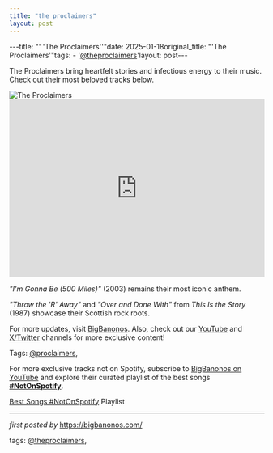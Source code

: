 ```yaml
---
title: "the proclaimers"
layout: post
---
```

---title: "' 'The Proclaimers''"date: 2025-01-18original_title: "'The Proclaimers'"tags:  - '[@theproclaimers](/tags/theproclaimers/)'layout: post---<!-- Introductory Text --><p >The Proclaimers bring heartfelt stories and infectious energy to their music. Check out their most beloved tracks below.</p> <!-- Featured Image --><div > <img src="https://i.ytimg.com/vi/tbNlMtqrYS0/maxresdefault.jpg" alt="The Proclaimers" /></div> <!-- Spotify Playlist Embed --><div > <iframe src="https://open.spotify.com/embed/playlist/71twblqTRM4F4mQ6FV6re6?utm_source=generator" width="100%" height="352" frameBorder="0" allowfullscreen="" allow="autoplay; clipboard-write; encrypted-media; fullscreen; picture-in-picture" loading="lazy"></iframe></div> <!-- Song Information --><div > <p><em>"I'm Gonna Be (500 Miles)"</em> (2003) remains their most iconic anthem.</p> <p><em>"Throw the 'R' Away"</em> and <em>"Over and Done With"</em> from *This Is the Story* (1987) showcase their Scottish rock roots.</p></div> <!-- Footer Links --><div> <p>For more updates, visit <a href="https://bigbanonos.com/" target="_blank">BigBanonos</a>. Also, check out our <a href="https://www.youtube.com/[@BigBanonos](/tags/BigBanonos/)" target="_blank">YouTube</a> and <a href="https://x.com/bigbanonos" target="_blank">X/Twitter</a> channels for more exclusive content!</p></div> <!-- Tags --><p >Tags: [@proclaimers](/tags/proclaimers/),</p><!--Subscribe and Playlist Links--><div>    <p>For more exclusive tracks not on Spotify, subscribe to <a href="https://www.youtube.com/[@BigBanonos](/tags/BigBanonos/)" target="_blank">BigBanonos on YouTube</a> and explore their curated playlist of the best songs <strong>[#NotOnSpotify](/tags/NotOnSpotify/)</strong>.</p>    <p><a href="https://www.youtube.com/playlist?list=PLtuNtuTatqI0kFahUCbtbfenC_ET5O_tr" target="_blank">Best Songs [#NotOnSpotify](/tags/NotOnSpotify/) Playlist<br /></a></p></div><hr /><p><em>first posted by</em> <a href="https://bigbanonos.com/" rel="noopener" target="_new">https://bigbanonos.com/</a></p><p>tags: [@theproclaimers](/tags/theproclaimers/),</p>